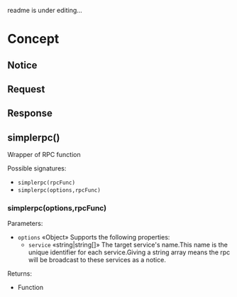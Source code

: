 
readme is under editing...

# Concept
## Notice
## Request
## Response

## simplerpc()
Wrapper of RPC function

Possible signatures:
* <code>simplerpc(rpcFunc)</code>
* <code>simplerpc(options,rpcFunc)</code>

### simplerpc(options,rpcFunc)
Parameters:
* <code>options</code> <span class="method-type">&laquo;Object&raquo;</span> Supports the following properties:
    * <code>service</code> <span class="method-type">&laquo;string|string[]&raquo;</span> The target service's name.This name is the unique identifier for each service.Giving a string array means the rpc will be broadcast to these services as a notice.

Returns:
* Function

